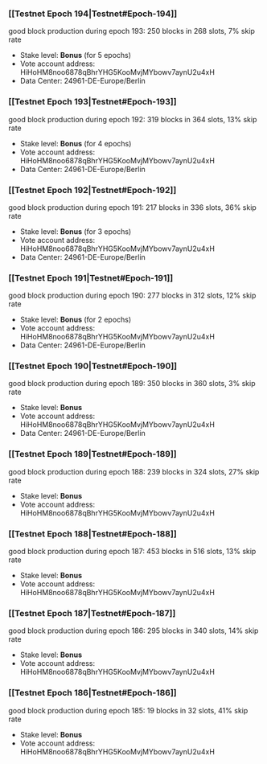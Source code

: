### [[Testnet Epoch 194|Testnet#Epoch-194]]
good block production during epoch 193: 250 blocks in 268 slots, 7% skip rate
* Stake level: **Bonus** (for 5 epochs)
* Vote account address: HiHoHM8noo6878qBhrYHG5KooMvjMYbowv7aynU2u4xH
* Data Center: 24961-DE-Europe/Berlin
### [[Testnet Epoch 193|Testnet#Epoch-193]]
good block production during epoch 192: 319 blocks in 364 slots, 13% skip rate
* Stake level: **Bonus** (for 4 epochs)
* Vote account address: HiHoHM8noo6878qBhrYHG5KooMvjMYbowv7aynU2u4xH
* Data Center: 24961-DE-Europe/Berlin
### [[Testnet Epoch 192|Testnet#Epoch-192]]
good block production during epoch 191: 217 blocks in 336 slots, 36% skip rate
* Stake level: **Bonus** (for 3 epochs)
* Vote account address: HiHoHM8noo6878qBhrYHG5KooMvjMYbowv7aynU2u4xH
* Data Center: 24961-DE-Europe/Berlin
### [[Testnet Epoch 191|Testnet#Epoch-191]]
good block production during epoch 190: 277 blocks in 312 slots, 12% skip rate
* Stake level: **Bonus** (for 2 epochs)
* Vote account address: HiHoHM8noo6878qBhrYHG5KooMvjMYbowv7aynU2u4xH
* Data Center: 24961-DE-Europe/Berlin
### [[Testnet Epoch 190|Testnet#Epoch-190]]
good block production during epoch 189: 350 blocks in 360 slots, 3% skip rate
* Stake level: **Bonus**
* Vote account address: HiHoHM8noo6878qBhrYHG5KooMvjMYbowv7aynU2u4xH
* Data Center: 24961-DE-Europe/Berlin
### [[Testnet Epoch 189|Testnet#Epoch-189]]
good block production during epoch 188: 239 blocks in 324 slots, 27% skip rate
* Stake level: **Bonus**
* Vote account address: HiHoHM8noo6878qBhrYHG5KooMvjMYbowv7aynU2u4xH
### [[Testnet Epoch 188|Testnet#Epoch-188]]
good block production during epoch 187: 453 blocks in 516 slots, 13% skip rate
* Stake level: **Bonus**
* Vote account address: HiHoHM8noo6878qBhrYHG5KooMvjMYbowv7aynU2u4xH
### [[Testnet Epoch 187|Testnet#Epoch-187]]
good block production during epoch 186: 295 blocks in 340 slots, 14% skip rate
* Stake level: **Bonus**
* Vote account address: HiHoHM8noo6878qBhrYHG5KooMvjMYbowv7aynU2u4xH
### [[Testnet Epoch 186|Testnet#Epoch-186]]
good block production during epoch 185: 19 blocks in 32 slots, 41% skip rate
* Stake level: **Bonus**
* Vote account address: HiHoHM8noo6878qBhrYHG5KooMvjMYbowv7aynU2u4xH